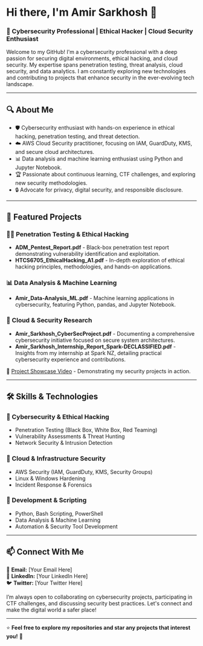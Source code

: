# Hi there, I'm Amir Sarkhosh 👋

### 🚀 Cybersecurity Professional | Ethical Hacker | Cloud Security Enthusiast

Welcome to my GitHub! I'm a cybersecurity professional with a deep passion for securing digital environments, ethical hacking, and cloud security. My expertise spans penetration testing, threat analysis, cloud security, and data analytics. I am constantly exploring new technologies and contributing to projects that enhance security in the ever-evolving tech landscape.

---

## 🔍 About Me
- 🛡️ Cybersecurity enthusiast with hands-on experience in ethical hacking, penetration testing, and threat detection.
- ☁️ AWS Cloud Security practitioner, focusing on IAM, GuardDuty, KMS, and secure cloud architectures.
- 📊 Data analysis and machine learning enthusiast using Python and Jupyter Notebook.
- 🏆 Passionate about continuous learning, CTF challenges, and exploring new security methodologies.
- 🔒 Advocate for privacy, digital security, and responsible disclosure.

---

## 📂 Featured Projects
### 🏴‍☠️ Penetration Testing & Ethical Hacking
- **ADM_Pentest_Report.pdf** - Black-box penetration test report demonstrating vulnerability identification and exploitation.
- **HTCS6705_EthicalHacking_A1.pdf** - In-depth exploration of ethical hacking principles, methodologies, and hands-on applications.

### 📊 Data Analysis & Machine Learning
- **Amir_Data-Analysis_ML.pdf** - Machine learning applications in cybersecurity, featuring Python, pandas, and Jupyter Notebook.

### 🔐 Cloud & Security Research
- **Amir_Sarkhosh_CyberSecProject.pdf** - Documenting a comprehensive cybersecurity initiative focused on secure system architectures.
- **Amir_Sarkhosh_Internship_Report_Spark-DECLASSIFIED.pdf** - Insights from my internship at Spark NZ, detailing practical cybersecurity experience and contributions.

🎥 [Project Showcase Video](https://youtu.be/tHMTwIGGiOE) - Demonstrating my security projects in action.

---

## 🛠️ Skills & Technologies
### 🔹 Cybersecurity & Ethical Hacking
- Penetration Testing (Black Box, White Box, Red Teaming)
- Vulnerability Assessments & Threat Hunting
- Network Security & Intrusion Detection

### 🔹 Cloud & Infrastructure Security
- AWS Security (IAM, GuardDuty, KMS, Security Groups)
- Linux & Windows Hardening
- Incident Response & Forensics

### 🔹 Development & Scripting
- Python, Bash Scripting, PowerShell
- Data Analysis & Machine Learning
- Automation & Security Tool Development

---

## 📫 Connect With Me
📧 **Email:** [Your Email Here]  
🔗 **LinkedIn:** [Your LinkedIn Here]  
🐦 **Twitter:** [Your Twitter Here]  

I’m always open to collaborating on cybersecurity projects, participating in CTF challenges, and discussing security best practices. Let's connect and make the digital world a safer place!

---

⭐ **Feel free to explore my repositories and star any projects that interest you!** 🚀

